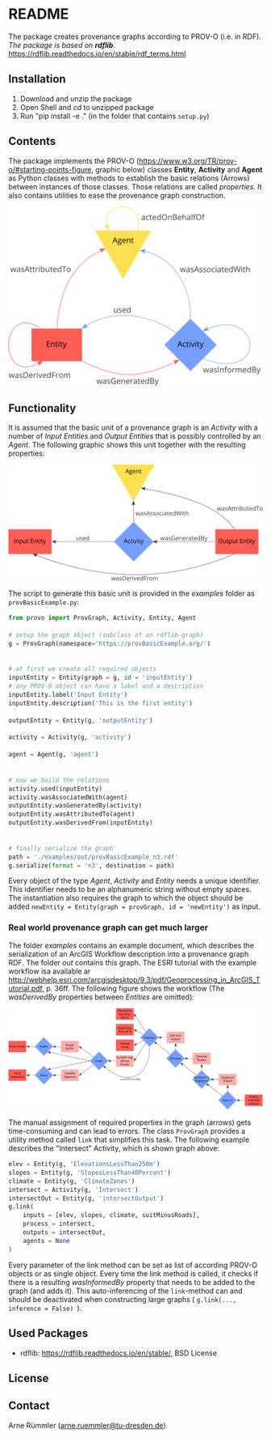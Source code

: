 # README

The package creates provenance graphs according to PROV-O (i.e. in RDF). _The package is based on __rdflib___. https://rdflib.readthedocs.io/en/stable/rdf_terms.html

## Installation

1. Download and unzip the package
2. Open Shell and _cd_ to unzipped package
3. Run "pip install -e ." (in the folder that contains ```setup.py```)

## Contents

The package implements the PROV-O (https://www.w3.org/TR/prov-o/#starting-points-figure, graphic below) classes __Entity__, __Activity__ and __Agent__ as Python classes with methods to establish the basic relations (Arrows) between instances of those classes. Those relations are called _properties_. It also contains utilities to ease the provenance graph construction.

<img src="provo/graphics/ProvUnits.png" width="500" title="PROV-O"/>

## Functionality

It is assumed that the basic unit of a provenance graph is an _Activity_ with a number of _Input Entities_ and _Output Entities_ that is possibly controlled by an _Agent_. The following graphic shows this unit together with the resulting properties:

<img src="provo/graphics/provBasicExample.png" width="700">

The script to generate this basic unit is provided in the _examples_ folder as ```provBasicExample.py```:

```python
from provo import ProvGraph, Activity, Entity, Agent

# setup the graph object (subclass of an rdflib-graph)
g = ProvGraph(namespace='https://provBasicExample.org/')


# at first we create all required objects
inputEntity = Entity(graph = g, id = 'inputEntity')
# any PROV-O object can have a label and a description
inputEntity.label('Input Entity')
inputEntity.description('This is the first entity')

outputEntity = Entity(g, 'outputEntity')

activity = Activity(g, 'activity')

agent = Agent(g, 'agent')


# now we build the relations
activity.used(inputEntity)
activity.wasAssociatedWith(agent)
outputEntity.wasGeneratedBy(activity)
outputEntity.wasAttributedTo(agent)
outputEntity.wasDerivedFrom(inputEntity)


# finally serialize the graph
path = './examples/out/provBasicExample_n3.rdf'
g.serialize(format = 'n3', destination = path)
```

Every object of the type _Agent_, _Activity_ and _Entity_ needs a unique identifier. This identifier needs to be an alphanumeric string without empty spaces. The instantiation also requires the graph to which the object should be added ```newEntity = Entity(graph = provGraph, id = 'newEntity')``` as input.

### Real world provenance graph can get much larger

The folder _examples_ contains an example document, which describes the serialization of an ArcGIS Workflow description into a provenance graph RDF. The folder _out_ contains this graph. The ESRI tutorial with the example workflow isa available ar http://webhelp.esri.com/arcgisdesktop/9.3/pdf/Geoprocessing_in_ArcGIS_Tutorial.pdf, p. 36ff. The following figure shows the workflow (The _wasDerivedBy_ properties between _Entities_ are omitted):

<img src="provo/graphics/gnatchi.png">

The manual assignment of required properties in the graph (arrows) gets time-consuming and can lead to errors. The class ```ProvGraph``` provides a utility method called ```link``` that simplifies this task. The following example describes the "Intersect" Activity, which is shown graph above:

```python
elev = Entity(g, 'ElevationsLessThan250m')
slopes = Entity(g, 'SlopesLessThan40Percent')
climate = Entity(g, 'ClimateZones')
intersect = Activity(g, 'Intersect')
intersectOut = Entity(g, 'intersectOutput')
g.link(
    inputs = [elev, slopes, climate, suitMinusRoads],
    process = intersect,
    outputs = intersectOut,
    agents = None
)
```

Every parameter of the link method can be set as list of according PROV-O objects or as single object. Every time the link method is called, it checks if there is a resulting _wasInformedBy_ property that needs to be added to the graph (and adds it). This auto-inferencing of the ```link```-method can and should be deactivated when constructing large graphs ( ```g.link(..., inference = False) ```).

<!-- Additionally, every _Activity_ can be assigned a start and end time. The format of this time has to be a python ```datetime``` object: 

```python
from datetime import datetime

buffer = Activity(g, 'Buffer')
buffer.startedAtTime(datetime(2020, 6, 6, 12, 0, 0))
buffer.endedAtTime(datetime(2020, 6, 6, 12, 4, 30))
``` -->
## Used Packages

- rdflib: https://rdflib.readthedocs.io/en/stable/, BSD License

## License

## Contact

Arne Rümmler ([arne.ruemmler@tu-dresden.de](mailto:arne.ruemmler@tu-dresden.de))
